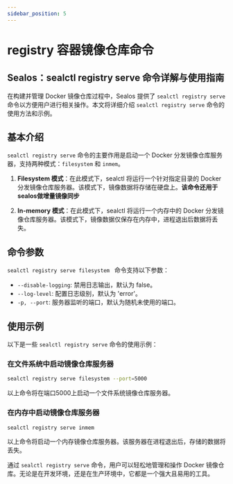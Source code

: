 ```yaml
---
sidebar_position: 5
---
```


# registry 容器镜像仓库命令

## Sealos：sealctl registry serve 命令详解与使用指南

在构建并管理 Docker 镜像仓库过程中，Sealos 提供了 `sealctl registry serve` 命令以方便用户进行相关操作。本文将详细介绍 `sealctl registry serve` 命令的使用方法和示例。

## 基本介绍

`sealctl registry serve` 命令的主要作用是启动一个 Docker 分发镜像仓库服务器，支持两种模式：`filesystem` 和 `inmem`。

1. **Filesystem 模式**：在此模式下，sealctl 将运行一个针对指定目录的 Docker 分发镜像仓库服务器。该模式下，镜像数据将存储在硬盘上。**该命令还用于sealos做增量镜像同步**

2. **In-memory 模式**：在此模式下，sealctl 将运行一个内存中的 Docker 分发镜像仓库服务器。该模式下，镜像数据仅保存在内存中，进程退出后数据将丢失。

## 命令参数

`sealctl registry serve filesystem ` 命令支持以下参数：

- `--disable-logging`: 禁用日志输出，默认为 false。
- `--log-level`: 配置日志级别，默认为 'error'。
- `-p, --port`: 服务器监听的端口，默认为随机未使用的端口。

## 使用示例

以下是一些 `sealctl registry serve` 命令的使用示例：

### 在文件系统中启动镜像仓库服务器

```bash
sealctl registry serve filesystem --port=5000
```

以上命令将在端口5000上启动一个文件系统镜像仓库服务器。

### 在内存中启动镜像仓库服务器

```bash
sealctl registry serve inmem 
```

以上命令将启动一个内存镜像仓库服务器。该服务器在进程退出后，存储的数据将丢失。

通过 `sealctl registry serve` 命令，用户可以轻松地管理和操作 Docker 镜像仓库。无论是在开发环境，还是在生产环境中，它都是一个强大且易用的工具。


